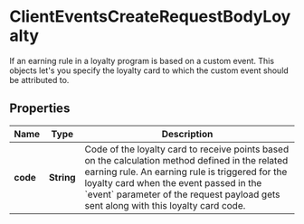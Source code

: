 

# ClientEventsCreateRequestBodyLoyalty

If an earning rule in a loyalty program is based on a custom event. This objects let's you specify the loyalty card to which the custom event should be attributed to.

## Properties

| Name | Type | Description |
|------------ | ------------- | ------------- |
|**code** | **String** | Code of the loyalty card to receive points based on the calculation method defined in the related earning rule. An earning rule is triggered for the loyalty card when the event passed in the &#x60;event&#x60; parameter of the request payload gets sent along with this loyalty card code. |



